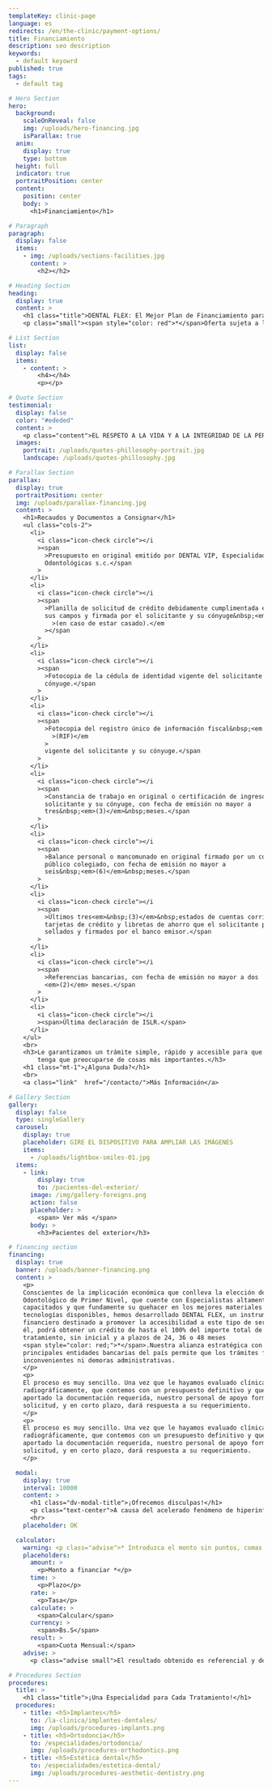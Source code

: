 ```yaml
---
templateKey: clinic-page
language: es
redirects: /en/the-clinic/payment-options/
title: Financiamiento
description: seo description
keywords:
  - default keyowrd
published: true
tags:
  - default tag

# Hero Section
hero:
  background:
    scaleOnReveal: false
    img: /uploads/hero-financing.jpg
    isParallax: true
  anim:
    display: true
    type: bottom
  height: full
  indicator: true
  portraitPosition: center
  content:
    position: center
    body: >
      <h1>Financiamiento</h1>

# Paragraph
paragraph:
  display: false
  items:
    - img: /uploads/sections-facilities.jpg
      content: >
        <h2></h2>

# Heading Section
heading:
  display: true
  content: >
    <h1 class="title">DENTAL FLEX: El Mejor Plan de Financiamiento para su Salud Oral</h1>
    <p class="small"><span style="color: red">*</span>Oferta sujeta a la previa aprobación de nuestra entidad financiera aliada tras el estudio de la documentación requerida y firma del contrato.</p>

# List Section
list:
  display: false
  items:
    - content: >
        <h4></h4>
        <p></p>

# Quote Section
testimonial:
  display: false
  color: "#ededed"
  content: >
    <p class="content">EL RESPETO A LA VIDA Y A LA INTEGRIDAD DE LA PERSONA HUMANA, EL FOMENTO Y LA PRESERVACIÓN DE LA SALUD, COMO COMPONENTE DEL DESARROLLO Y BIENESTAR SOCIAL, Y SU PROYECCIÓN EFECTIVA A LA COMUNIDAD; CONSTITUYEN EN TODAS LAS CIRCUNSTANCIAS EL DEBER PRIMORDIAL DEL ODONTÓLOGO".</p>
  images:
    portrait: /uploads/quotes-phillosophy-portrait.jpg
    landscape: /uploads/quotes-phillosophy.jpg

# Parallax Section
parallax:
  display: true
  portraitPosition: center
  img: /uploads/parallax-financing.jpg
  content: >
    <h1>Recaudos y Documentos a Consignar</h1>
    <ul class="cols-2">
      <li>
        <i class="icon-check circle"></i
        ><span
          >Presupuesto en original emitido por DENTAL VIP, Especialidades
          Odontológicas s.c.</span
        >
      </li>
      <li>
        <i class="icon-check circle"></i
        ><span
          >Planilla de solicitud de crédito debidamente cumplimentada en todos
          sus campos y firmada por el solicitante y su cónyuge&nbsp;<em
            >(en caso de estar casado).</em
          ></span
        >
      </li>
      <li>
        <i class="icon-check circle"></i
        ><span
          >Fotocopia de la cédula de identidad vigente del solicitante y su
          cónyuge.</span
        >
      </li>
      <li>
        <i class="icon-check circle"></i
        ><span
          >Fotocopia del registro único de información fiscal&nbsp;<em
            >(RIF)</em
          >
          vigente del solicitante y su cónyuge.</span
        >
      </li>
      <li>
        <i class="icon-check circle"></i
        ><span
          >Constancia de trabajo en original o certificación de ingresos del
          solicitante y su cónyuge, con fecha de emisión no mayor a
          tres&nbsp;<em>(3)</em>&nbsp;meses.</span
        >
      </li>
      <li>
        <i class="icon-check circle"></i
        ><span
          >Balance personal o mancomunado en original firmado por un contador
          público colegiado, con fecha de emisión no mayor a
          seis&nbsp;<em>(6)</em>&nbsp;meses.</span
        >
      </li>
      <li>
        <i class="icon-check circle"></i
        ><span
          >Últimos tres<em>&nbsp;(3)</em>&nbsp;estados de cuentas corrientes,
          tarjetas de crédito y libretas de ahorro que el solicitante posea,
          sellados y firmados por el banco emisor.</span
        >
      </li>
      <li>
        <i class="icon-check circle"></i
        ><span
          >Referencias bancarias, con fecha de emisión no mayor a dos
          <em>(2)</em> meses.</span
        >
      </li>
      <li>
        <i class="icon-check circle"></i
        ><span>Última declaración de ISLR.</span>
      </li>
    </ul>
    <br>
    <h3>Le garantizamos un trámite simple, rápido y accesible para que Usted solo
        tenga que preocuparse de cosas más importantes.</h3>
    <h1 class="mt-1">¿Alguna Duda?</h1>
    <br>
    <a class="link"  href="/contacto/">Más Información</a>

# Gallery Section
gallery:
  display: false
  type: singleGallery
  carousel:
    display: true
    placeholder: GIRE EL DISPOSITIVO PARA AMPLIAR LAS IMÁGENES
    items:
      - /uploads/lightbox-smiles-01.jpg
  items:
    - link:
        display: true
        to: /pacientes-del-exterior/
      image: /img/gallery-foreigns.png
      action: false
      placeholder: >
        <span> Ver más </span>
      body: >
        <h3>Pacientes del exterior</h3>

# financing section
financing:
  display: true
  banner: /uploads/banner-financing.png
  content: >
    <p>
    Conscientes de la implicación económica que conlleva la elección de un Centro
    Odontológico de Primer Nivel, que cuente con Especialistas altamente
    capacitados y que fundamente su quehacer en los mejores materiales y
    tecnologías disponibles, hemos desarrollado DENTAL FLEX, un instrumento
    financiero destinado a promover la accesibilidad a este tipo de servicio. Con
    él, podrá obtener un crédito de hasta el 100% del importe total de su
    tratamiento, sin inicial y a plazos de 24, 36 o 48 meses
    <span style="color: red;">*</span>.Nuestra alianza estratégica con las
    principales entidades bancarias del país permite que los trámites fluyan sin
    inconvenientes ni demoras administrativas.
    </p>
    <p>
    El proceso es muy sencillo. Una vez que le hayamos evaluado clínica y
    radiográficamente, que contemos con un presupuesto definitivo y que haya Usted
    aportado la documentación requerida, nuestro personal de apoyo formalizará la
    solicitud, y en corto plazo, dará respuesta a su requerimiento.
    </p>
    <p>
    El proceso es muy sencillo. Una vez que le hayamos evaluado clínica y
    radiográficamente, que contemos con un presupuesto definitivo y que haya Usted
    aportado la documentación requerida, nuestro personal de apoyo formalizará la
    solicitud, y en corto plazo, dará respuesta a su requerimiento.
    </p>

  modal:
    display: true
    interval: 10000
    content: >
      <h1 class="dv-modal-title">¡Ofrecemos disculpas!</h1>
      <p class="text-center">A causa del acelerado fenómeno de hiperinflación actual, este producto ha sido temporalmente suspendido.</p><p class="text-center">Por los momentos, todos nuestros tratamientos deben ser cancelados al contado.</p>
      <hr>
    placeholder: OK

  calculator:
    warning: <p class="advise">* Introduzca el monto sin puntos, comas o decimales.</p>
    placeholders:
      amount: >
        <p>Monto a financiar *</p>
      time: >
        <p>Plazo</p>
      rate: >
        <p>Tasa</p>
      calculate: >
        <span>Calcular</span>
      currency: >
        <span>Bs.S</span>
      result: >
        <span>Cuota Mensual:</span>
    advise: >
      <p class="advise small">El resultado obtenido es referencial y de carácter informativo, y en consecuencia, no podrá asumirse que el Banco esté obligado a otorgar los créditos que se le soliciten bajo las mismas condiciones arriba indicadas. Aunque la información que se utiliza en este simulador se actualiza de forma continua, la tasa de interés empleada para el cálculo podría sufrir algún tipo de variación.</p>

# Procedures Section
procedures:
  title: >
    <h1 class="title">¡Una Especialidad para Cada Tratamiento!</h1>
  procedures:
    - title: <h5>Implantes</h5>
      to: /la-clinica/implantes-dentales/
      img: /uploads/procedures-implants.png
    - title: <h5>Ortodoncia</h5>
      to: /especialidades/ortodoncia/
      img: /uploads/procedures-orthodontics.png
    - title: <h5>Estética dental</h5>
      to: /especialidades/estetica-dental/
      img: /uploads/procedures-aesthetic-dentistry.png
---
```

